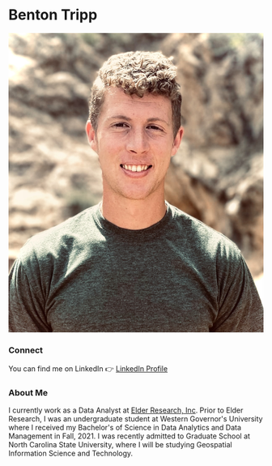 # Benton Tripp
![Benton Tripp](docs/assets/img/IMG_8895_Original.jpg)
### Connect
You can find me on LinkedIn :point_right: [LinkedIn Profile](https://www.linkedin.com/in/bentontripp/) <br>
### About Me
I currently work as a Data Analyst at [Elder Research, Inc](https://www.elderresearch.com/). Prior to Elder Research, I was an undergraduate student at Western Governor's University where I received my Bachelor's of Science in Data Analytics and Data Management in Fall, 2021. I was recently admitted to Graduate School at North Carolina State University, where I will be studying Geospatial Information Science and Technology.